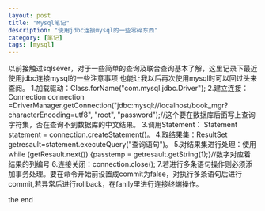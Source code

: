 ```yaml
---
layout: post
title: "Mysql笔记"
description: "使用jdbc连接mysql的一些零碎东西"
category: [笔记]
tags: [mysql]
---
```

以前接触过sqlsever，对于一些简单的查询及联合查询基本了解，这里记录下最近使用jdbc连接mysql的一些注意事项
也能让我以后再次使用mysql时可以回过头来查阅。
1.加载驱动：Class.forName("com.mysql.jdbc.Driver");
2.建立连接：Connection connection =DriverManager.getConnection("jdbc:mysql://localhost/book_mgr?characterEncoding=utf8",
                  "root", "password");//这个要在数据库后面写上查询字符集，否在查询不到数据库的中文结果。
3.调用Statement： Statement statement = connection.createStatement()。
4.取结果集：ResultSet getresault=statement.executeQuery("查询语句")。
5.对结果集进行处理：使用 while (getResault.next()) {passtemp = getresault.getString(1);}//数字对应着结果的列编号
6.连接关闭：connection.close();
7.若进行多条语句操作则必须添加事务处理。要在命令开始前设置成commit为false，对执行多条语句后进行commit,若异常后进行rollback，在fanlly里进行连接终端操作。

the end

